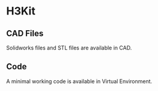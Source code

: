 # H3Kit

## CAD Files

Solidworks files and STL files are available in CAD.

## Code

A minimal working code is available in Virtual Environment. 

